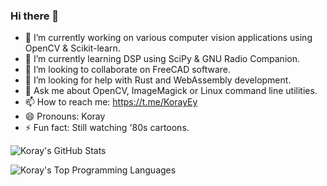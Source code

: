 ### Hi there 👋

- 🔭 I’m currently working on various computer vision applications using OpenCV & Scikit-learn.
- 🌱 I’m currently learning DSP using SciPy & GNU Radio Companion.
- 👯 I’m looking to collaborate on FreeCAD software.
- 🤔 I’m looking for help with Rust and WebAssembly development.
- 💬 Ask me about OpenCV, ImageMagick or Linux command line utilities.
- 📫 How to reach me: https://t.me/KorayEy
- 😄 Pronouns: Koray
- ⚡ Fun fact: Still watching '80s cartoons.


![Koray's GitHub Stats](https://github-readme-stats.vercel.app/api?username=korayeyinc&show_icons=true&layout=default&theme=radical&width="45%"&align="right")


![Koray's Top Programming Languages](https://github-readme-stats.vercel.app/api/top-langs/?username=korayeyinc&layout=default&theme=radical&width="45%"&align="left")
